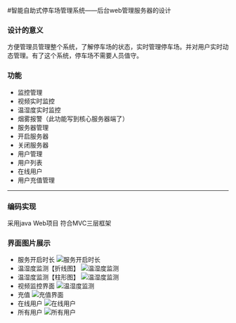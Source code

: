 #智能自助式停车场管理系统——后台web管理服务器的设计

### 设计的意义
方便管理员管理整个系统，了解停车场的状态，实时管理停车场。并对用户实时动态管理。有了这个系统，停车场不需要人员值守。

### 功能
- 监控管理
 - 视频实时监控
 - 温湿度实时监控
 - 烟雾报警（此功能写到核心服务器端了）  
- 服务器管理
 - 开启服务器
 - 关闭服务器
- 用户管理
 - 用户列表
 - 在线用户
 - 用户充值管理

----

### 编码实现
采用java Web项目 符合MVC三层框架

### 界面图片展示

- 服务开启时长
![服务开启时长](http://7xj2yt.com1.z0.glb.clouddn.com/web_登录首界面.png)
- 温湿度监测【折线图】
![温湿度监测](http://7xj2yt.com1.z0.glb.clouddn.com/web_温湿度.png)
- 温湿度监测【柱形图】
![温湿度监测](http://7xj2yt.com1.z0.glb.clouddn.com/web_温湿度1.png)
- 视频监控界面
![温湿度监测](http://7xj2yt.com1.z0.glb.clouddn.com/web_视频监控界面.png)
- 充值
![充值界面](http://7xj2yt.com1.z0.glb.clouddn.com/web_充值界面.png)
- 在线用户
![在线用户](http://7xj2yt.com1.z0.glb.clouddn.com/web_查看在线用户界面.png)
- 所有用户
![所有用户](http://7xj2yt.com1.z0.glb.clouddn.com/web_查看所有用户界面.png)

